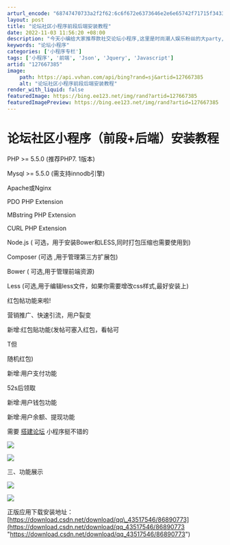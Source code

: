 ```yaml
---
arturl_encode: "68747470733a2f2f62:6c6f672e6373646e2e6e65742f71715f34333531373534362f:61727469636c652f64657461696c732f313237363637333835"
layout: post
title: "论坛社区小程序前段后端安装教程"
date: 2022-11-03 11:56:20 +08:00
description: "今天小编给大家推荐款社交论坛小程序,这里是时尚潮人娱乐粉丝的大party,比闺蜜更了解你的喜好,比你"
keywords: "论坛小程序"
categories: ['小程序专栏']
tags: ['小程序', '前端', 'Json', 'Jquery', 'Javascript']
artid: "127667385"
image:
    path: https://api.vvhan.com/api/bing?rand=sj&artid=127667385
    alt: "论坛社区小程序前段后端安装教程"
render_with_liquid: false
featuredImage: https://bing.ee123.net/img/rand?artid=127667385
featuredImagePreview: https://bing.ee123.net/img/rand?artid=127667385
---
```


# 论坛社区小程序（前段+后端）安装教程

PHP >= 5.5.0 (推荐PHP7. 1版本)

Mysql >= 5.5.0 (需支持innodb引擎)

Apache或Nginx

PDO PHP Extension

MBstring PHP Extension

CURL PHP Extension

Node.js ( 可选，用于安装Bower和LESS,同时打包压缩也需要使用到)

Composer (可选 ,用于管理第三方扩展包)

Bower ( 可选,用于管理前端资源)

Less (可选,用于编辑less文件，如果你需要增改css样式,最好安装上)

红包帖功能来啦!

营销推广、快速引流，用户裂变

新增:红包贴功能(发帖可塞入红包，看帖可

T但

随机红包)

新增:用户支付功能

52s后领取

新增:用户钱包功能

新增:用户余额、提现功能

需要
[搭建论坛](https://www.0do.net/ "搭建论坛")
小程序挺不错的

![](https://i-blog.csdnimg.cn/blog_migrate/e8fd797c0fc12d183a1a059f14df54fd.png)

![](https://i-blog.csdnimg.cn/blog_migrate/8b3b6710a293975a077282fead803323.png)

三、功能展示

![](https://i-blog.csdnimg.cn/blog_migrate/f948e418716cd1f879d0b129dd0be71f.png)

![](https://i-blog.csdnimg.cn/blog_migrate/485d50c05dec35b06c1a5987ea915962.png)

正版应用下载安装地址：
[https://download.csdn.net/download/qq\_43517546/86890773](https://download.csdn.net/download/qq_43517546/86890773 "https://download.csdn.net/download/qq_43517546/86890773")